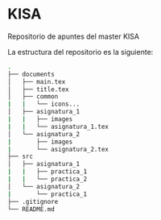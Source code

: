# KISA
Repositorio de apuntes del master KISA

La estructura del repositorio es la siguiente:
```bash
.
├── documents
│   ├── main.tex
│   ├── title.tex
│   ├── common
|   |   └── icons...
│   ├── asignatura_1
|   |   ├── images
|   |   └── asignatura_1.tex
│   └── asignatura_2
|       ├── images
|       └── asignatura_2.tex
├── src
│   ├── asignatura_1
|   |   ├── practica_1
|   |   └── practica_2
│   └── asignatura_2
|       └── practica_1
├── .gitignore
└── README.md
```
